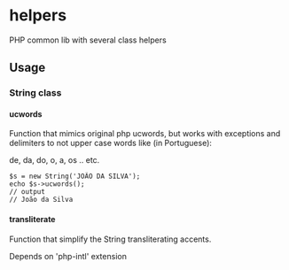 # helpers

PHP common lib with several class helpers

## Usage

### String class

#### ucwords

Function that mimics original php ucwords, but works with exceptions and delimiters to not upper case words like (in Portuguese):

de, da, do, o, a, os .. etc.

    $s = new String('JOÃO DA SILVA');
    echo $s->ucwords();
    // output
    // João da Silva

#### transliterate

Function that simplify the String transliterating accents.

Depends on 'php-intl' extension
